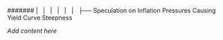 ####### |   |   |   |   |   |   ├── Speculation on Inflation Pressures Causing Yield Curve Steepness

*Add content here*